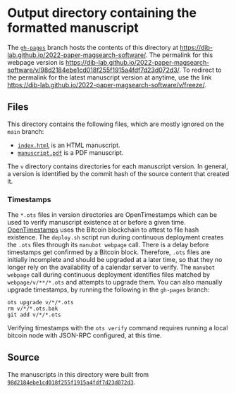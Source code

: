 # Output directory containing the formatted manuscript

The [`gh-pages`](https://github.com/dib-lab/2022-paper-magsearch-software/tree/gh-pages) branch hosts the contents of this directory at <https://dib-lab.github.io/2022-paper-magsearch-software/>.
The permalink for this webpage version is <https://dib-lab.github.io/2022-paper-magsearch-software/v/98d2184ebe1cd018f255f1915a4fdf7d23d072d3/>.
To redirect to the permalink for the latest manuscript version at anytime, use the link <https://dib-lab.github.io/2022-paper-magsearch-software/v/freeze/>.

## Files

This directory contains the following files, which are mostly ignored on the `main` branch:

+ [`index.html`](index.html) is an HTML manuscript.
+ [`manuscript.pdf`](manuscript.pdf) is a PDF manuscript.

The `v` directory contains directories for each manuscript version.
In general, a version is identified by the commit hash of the source content that created it.

### Timestamps

The `*.ots` files in version directories are OpenTimestamps which can be used to verify manuscript existence at or before a given time.
[OpenTimestamps](https://opentimestamps.org/) uses the Bitcoin blockchain to attest to file hash existence.
The `deploy.sh` script run during continuous deployment creates the `.ots` files through its `manubot webpage` call.
There is a delay before timestamps get confirmed by a Bitcoin block.
Therefore, `.ots` files are initially incomplete and should be upgraded at a later time, so that they no longer rely on the availability of a calendar server to verify.
The `manubot webpage` call during continuous deployment identifies files matched by `webpage/v/**/*.ots` and attempts to upgrade them.
You can also manually upgrade timestamps, by running the following in the `gh-pages` branch:

```shell
ots upgrade v/*/*.ots
rm v/*/*.ots.bak
git add v/*/*.ots
```

Verifying timestamps with the `ots verify` command requires running a local bitcoin node with JSON-RPC configured, at this time.

## Source

The manuscripts in this directory were built from
[`98d2184ebe1cd018f255f1915a4fdf7d23d072d3`](https://github.com/dib-lab/2022-paper-magsearch-software/commit/98d2184ebe1cd018f255f1915a4fdf7d23d072d3).
